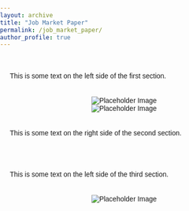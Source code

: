 ```yaml
---
layout: archive
title: "Job Market Paper"
permalink: /job_market_paper/
author_profile: true
---
```


<html lang="en">
<head>
  <meta charset="UTF-8">
  <meta name="viewport" content="width=device-width, initial-scale=1.0">
  <style>
    body {
      font-family: Arial, sans-serif;
      margin: 0;
      padding: 0;
      box-sizing: border-box;
    }

    section {
      display: flex;
      align-items: center;
      justify-content: space-around;
      padding: 20px;
      background-color: #ffffff;
      border-bottom: 0px solid #ccc;
    }

    .text-container {
      flex: 1;
      padding: 20px;
    }

    .image-container {
      flex: 1;
      text-align: center;
    }

    img {
      max-width: 100%;
      height: auto;
    }
  </style>
  <title>Vertical Sections Example</title>
</head>
<body>

  <!-- First Section -->
  <section>
    <div class="text-container">
      <p>This is some text on the left side of the first section.</p>
    </div>
    <div class="image-container">
      <img src="https://via.placeholder.com/200" alt="Placeholder Image">
    </div>
  </section>

  <!-- Second Section -->
  <section>
    <div class="image-container">
      <img src="https://via.placeholder.com/200" alt="Placeholder Image">
    </div>
    <div class="text-container">
      <p>This is some text on the right side of the second section.</p>
    </div>
  </section>

  <!-- Third Section -->
  <section>
    <div class="text-container">
      <p>This is some text on the left side of the third section.</p>
    </div>
    <div class="image-container">
      <img src="https://via.placeholder.com/200" alt="Placeholder Image">
    </div>
  </section>

</body>
</html>
